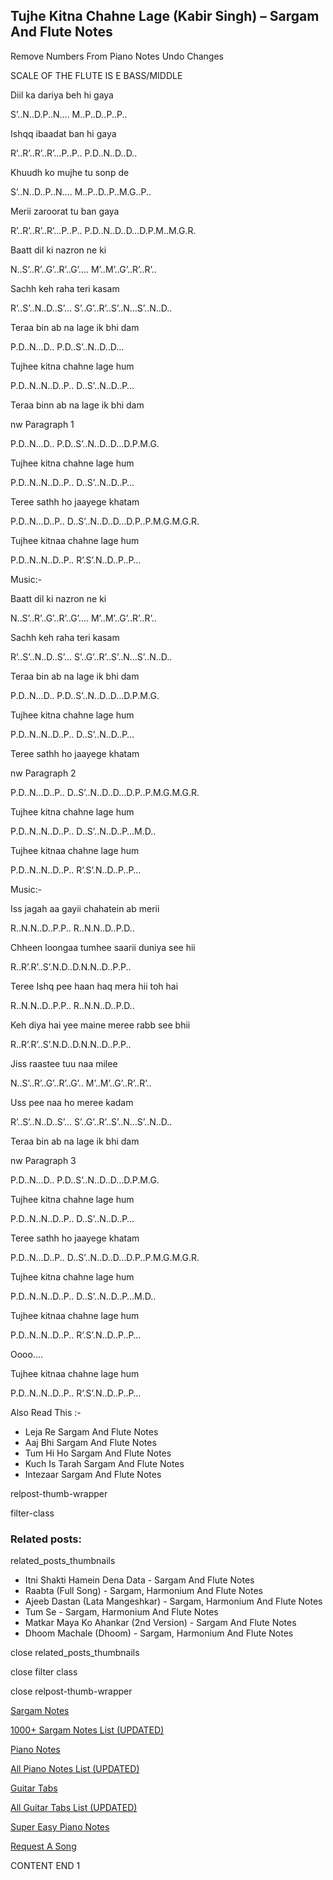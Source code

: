 
## Tujhe Kitna Chahne Lage (Kabir Singh) – Sargam And Flute Notes

Remove Numbers From Piano Notes
Undo Changes

SCALE OF THE FLUTE IS E BASS/MIDDLE

Diil ka dariya beh hi gaya

S’..N..D.P..N…. M..P..D..P..P..

Ishqq ibaadat ban hi gaya

R’..R’..R’..R’…P..P.. P.D..N..D..D..

Khuudh ko mujhe tu sonp de

S’..N..D..P..N…. M..P..D..P..M.G..P..

Merii zaroorat tu ban gaya

R’..R’..R’..R’…P..P.. P.D..N..D..D…D.P.M..M.G.R.

Baatt dil ki nazron ne ki

N..S’..R’..G’..R’..G’…. M’..M’..G’..R’..R’..

Sachh keh raha teri kasam

R’..S’..N..D..S’… S’..G’..R’..S’..N…S’..N..D..

Teraa bin ab na lage ik bhi dam

P.D..N…D.. P.D..S’..N..D..D…

Tujhee kitna chahne lage hum

P.D..N..N..D..P.. D..S’..N..D..P…

Teraa binn ab na lage ik bhi dam

nw Paragraph 1

P.D..N…D.. P.D..S’..N..D..D…D.P.M.G.

Tujhee kitna chahne lage hum

P.D..N..N..D..P.. D..S’..N..D..P…

Teree sathh ho jaayege khatam

P.D..N…D..P.. D..S’..N..D..D…D.P..P.M.G.M.G.R.

Tujhee kitnaa chahne lage hum

P.D..N..N..D..P.. R’.S’.N..D..P..P…

Music:-

Baatt dil ki nazron ne ki

N..S’..R’..G’..R’..G’…. M’..M’..G’..R’..R’..

Sachh keh raha teri kasam

R’..S’..N..D..S’… S’..G’..R’..S’..N…S’..N..D..

Teraa bin ab na lage ik bhi dam

P.D..N…D.. P.D..S’..N..D..D…D.P.M.G.

Tujhee kitna chahne lage hum

P.D..N..N..D..P.. D..S’..N..D..P…

Teree sathh ho jaayege khatam

nw Paragraph 2

P.D..N…D..P.. D..S’..N..D..D…D.P..P.M.G.M.G.R.

Tujhee kitna chahne lage hum

P.D..N..N..D..P.. D..S’..N..D..P…M.D..

Tujhee kitnaa chahne lage hum

P.D..N..N..D..P.. R’.S’.N..D..P..P…

Music:-

Iss jagah aa gayii chahatein ab merii

R..N.N..D..P.P.. R..N.N..D..P.D..

Chheen loongaa tumhee saarii duniya see hii

R..R’.R’..S’.N.D..D.N.N..D..P.P..

Teree Ishq pee haan haq mera hii toh hai

R..N.N..D..P.P.. R..N.N..D..P.D..

Keh diya hai yee maine meree rabb see bhii

R..R’.R’..S’.N.D..D.N.N..D..P.P..

Jiss raastee tuu naa milee

N..S’..R’..G’..R’..G’.. M’..M’..G’..R’..R’..

Uss pee naa ho meree kadam

R’..S’..N..D..S’… S’..G’..R’..S’..N…S’..N..D..

Teraa bin ab na lage ik bhi dam

nw Paragraph 3

P.D..N…D.. P.D..S’..N..D..D…D.P.M.G.

Tujhee kitna chahne lage hum

P.D..N..N..D..P.. D..S’..N..D..P…

Teree sathh ho jaayege khatam

P.D..N…D..P.. D..S’..N..D..D…D.P..P.M.G.M.G.R.

Tujhee kitna chahne lage hum

P.D..N..N..D..P.. D..S’..N..D..P…M.D..

Tujhee kitnaa chahne lage hum

P.D..N..N..D..P.. R’.S’.N..D..P..P…

Oooo….

Tujhee kitnaa chahne lage hum

P.D..N..N..D..P.. R’.S’.N..D..P..P…

Also Read This :-



* Leja Re Sargam And Flute Notes
* Aaj Bhi Sargam And Flute Notes
* Tum Hi Ho Sargam And Flute Notes
* Kuch Is Tarah Sargam And Flute Notes
* Intezaar Sargam And Flute Notes



relpost-thumb-wrapper

filter-class

### Related posts:

related_posts_thumbnails

* Itni Shakti Hamein Dena Data - Sargam And Flute Notes
* Raabta (Full Song) - Sargam, Harmonium And Flute Notes
* Ajeeb Dastan (Lata Mangeshkar) - Sargam, Harmonium And Flute Notes
* Tum Se - Sargam, Harmonium And Flute Notes
* Matkar Maya Ko Ahankar (2nd Version) - Sargam And Flute Notes
* Dhoom Machale (Dhoom) - Sargam, Harmonium And Flute Notes

close related_posts_thumbnails

close filter class

close relpost-thumb-wrapper

[Sargam Notes](https://www.notationsworld.com/sargam-notes.html)

[1000+ Sargam Notes List (UPDATED)](https://www.notationsworld.com/all-songs-list-sargam-notes.html)

[Piano Notes](https://www.notationsworld.com/piano-notes.html)

[All Piano Notes List (UPDATED)](https://www.notationsworld.com/all-songs-list-piano-notes.html)

[Guitar Tabs](https://www.notationsworld.com/guitar-tabs.html)

[All Guitar Tabs List (UPDATED)](https://www.notationsworld.com/all-songs-list-guitar-tabs.html)

[Super Easy Piano Notes](https://studywall.in/)

[Request A Song](https://www.notationsworld.com/request-a-song.html)

CONTENT END 1


